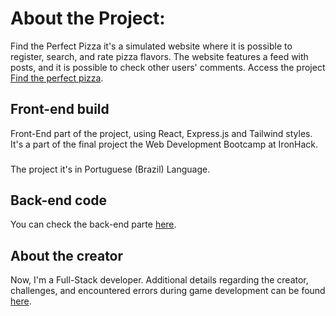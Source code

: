 # About the Project:

Find the Perfect Pizza it's a simulated website where it is possible to register, search, and rate pizza flavors. The website features a feed with posts, and it is possible to check other users' comments.
Access the project [Find the perfect pizza](https://deploy-pizza-score.netlify.app).

## Front-end build

Front-End part of the project, using React, Express.js and Tailwind styles.
It's a part of the final project the Web Development Bootcamp at IronHack.
###
The project it's in Portuguese (Brazil) Language.
## Back-end code

You can check the back-end parte [here](https://github.com/Juvido/back-end-final-project).

## About the creator

Now, I'm a Full-Stack developer. 
Additional details regarding the creator, challenges, and encountered errors during game development can be found [here](https://prezi.com/i/yy3jv3_gina4/).
